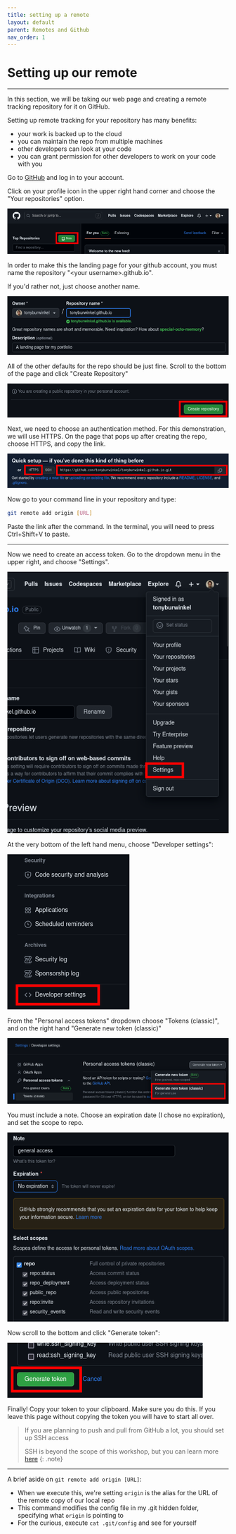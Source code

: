 ```yaml
---
title: setting up a remote
layout: default
parent: Remotes and Github
nav_order: 1
---
```


# Setting up our remote

---

In this section, we will be taking our web page and creating a remote tracking repository for it on GitHub.

Setting up remote tracking for your repository has many benefits:
* your work is backed up to the cloud
* you can maintain the repo from multiple machines
* other developers can look at your code
* you can grant permission for other developers to work on your code with you

Go to [GitHub](https://github.com/) and log in to your account.

Click on your profile icon in the upper right hand corner and choose the "Your repositories" option.

![step1](../images/remote/remote-s1.png)

In order to make this the landing page for your github account, you must name the repository "\<your username\>.github.io". 

If you'd rather not, just choose another name.

![step2](../images/remote/step-2.png)

All of the other defaults for the repo should be just fine. Scroll to the bottom of the page and click "Create Repository"

![step3](../images/remote/step-3.png)

Next, we need to choose an authentication method. For this demonstration, we will use HTTPS. On the page that pops up after creating the repo, choose HTTPS, and copy the link.

![step4](../images/remote/step-4.png)

Now go to your command line in your repository and type:

```bash
git remote add origin [URL]
```

Paste the link after the command. In the terminal, you will need to press Ctrl+Shift+V to paste.

---

Now we need to create an access token. Go to the dropdown menu in the upper right, and choose "Settings".

![step5](../images/remote/step-5.png)

At the very bottom of the left hand menu, choose "Developer settings":

![step6](../images/remote/step-6.png)

From the "Personal access tokens" dropdown choose "Tokens (classic)", and on the right hand "Generate new token (classic)"

![step7](../images/remote/step-7.png)

You must include a note. Choose an expiration date (I chose no expiration), and set the scope to repo.

![step8](../images/remote/step-8.png)

Now scroll to the bottom and click "Generate token":

![step9](../images/remote/step-9.png)

Finally! Copy your token to your clipboard. Make sure you do this. If you leave this page without copying the token you will have to start all over.

> If you are planning to push and pull from GitHub a lot, you should set up SSH access
> 
> SSH is beyond the scope of this workshop, but you can learn more [here](https://docs.github.com/en/authentication/connecting-to-github-with-ssh)
{: .note}
---
A brief aside on `git remote add origin [URL]`:
* When we execute this, we're setting `origin` is the alias for the URL of the remote copy of our local repo
* This command modifies the config file in my .git hidden folder, specifying what `origin` is pointing to
* For the curious, execute `cat .git/config` and see for yourself

